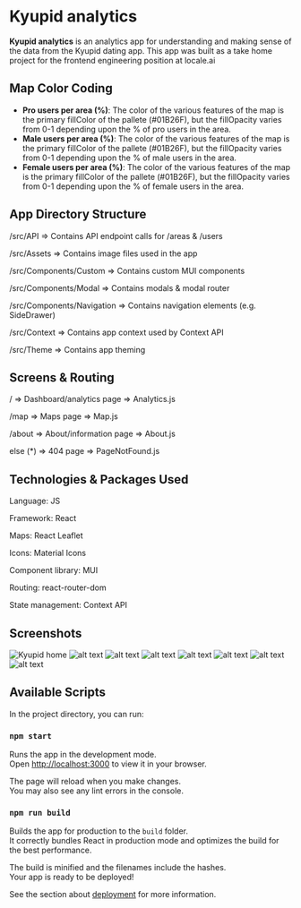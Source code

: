 # Kyupid analytics

**Kyupid analytics** is an analytics app for understanding and making sense of the data from the Kyupid dating app. This app was built as a take home project for the frontend engineering position at locale.ai

## Map Color Coding

- **Pro users per area (%)**: The color of the various features of the map is the primary fillColor of the pallete (#01B26F), but the fillOpacity varies from 0-1 depending upon the % of pro users in the area.
- **Male users per area (%)**: The color of the various features of the map is the primary fillColor of the pallete (#01B26F), but the fillOpacity varies from 0-1 depending upon the % of male users in the area.
- **Female users per area (%)**: The color of the various features of the map is the primary fillColor of the pallete (#01B26F), but the fillOpacity varies from 0-1 depending upon the % of female users in the area.

## App Directory Structure
 /src/API => Contains API endpoint calls for /areas & /users
 
 /src/Assets => Contains image files used in the app
 
 /src/Components/Custom => Contains custom MUI components
 
 /src/Components/Modal => Contains modals & modal router
 
 /src/Components/Navigation => Contains navigation elements (e.g. SideDrawer)
 
 /src/Context => Contains app context used by Context API
 
 /src/Theme => Contains app theming 

 ## Screens & Routing
 / => Dashboard/analytics page => Analytics.js
 
 /map => Maps page => Map.js
 
 /about => About/information page => About.js
 
 else (*) => 404 page => PageNotFound.js

## Technologies & Packages Used
Language: JS

Framework: React

Maps: React Leaflet

Icons: Material Icons

Component library: MUI

Routing: react-router-dom

State management: Context API

## Screenshots

![Kyupid home](https://i.ibb.co/Cnvm0qN/kyupid-home.png)
![alt text](https://i.ibb.co/QD4w4Ls/kyupid-map-1.png)
![alt text](https://i.ibb.co/5MGGsBq/kyupid-map-2.png)
![alt text](https://i.ibb.co/807jDyk/kyupid-map-3.png)
![alt text](https://i.ibb.co/807jDyk/kyupid-map-3.png)
![alt text](https://i.ibb.co/mB71246/kyupid-about.png)
![alt text](https://i.ibb.co/3YCdZ1C/localhost-dark-mode.png)
![alt text](https://i.ibb.co/8gkHbL6/kyupid-404.png)

## Available Scripts

In the project directory, you can run:

### `npm start`

Runs the app in the development mode.\
Open [http://localhost:3000](http://localhost:3000) to view it in your browser.

The page will reload when you make changes.\
You may also see any lint errors in the console.

### `npm run build`

Builds the app for production to the `build` folder.\
It correctly bundles React in production mode and optimizes the build for the best performance.

The build is minified and the filenames include the hashes.\
Your app is ready to be deployed!

See the section about [deployment](https://facebook.github.io/create-react-app/docs/deployment) for more information.
